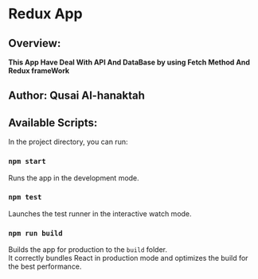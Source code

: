 # Redux App

## Overview:
**This App Have Deal With API And DataBase by using Fetch Method And Redux frameWork**

## Author: Qusai Al-hanaktah

## Available Scripts:
In the project directory, you can run:

### `npm start`
Runs the app in the development mode.<br />

### `npm test`
Launches the test runner in the interactive watch mode.<br />

### `npm run build`
Builds the app for production to the `build` folder.<br />
It correctly bundles React in production mode and optimizes the build for the best performance.